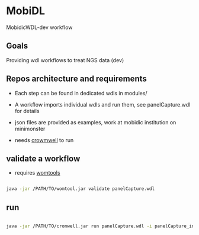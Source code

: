 # MobiDL

MobidicWDL-dev workflow

## Goals

Providing wdl workflows to treat NGS data (dev)

## Repos architecture and requirements

- Each step can be found in dedicated wdls in modules/

- A workflow imports individual wdls and run them, see panelCapture.wdl for details

- json files are provided as examples, work at mobidic institution on minimonster

- needs [crowmwell](https://github.com/broadinstitute/cromwell) to run

## validate a workflow

- requires [womtools](https://github.com/broadinstitute/cromwell/releases)

```bash

java -jar /PATH/TO/womtool.jar validate panelCapture.wdl 

```

## run

```bash

java -jar /PATH/TO/cromwell.jar run panelCapture.wdl -i panelCapture_inputs.json

```
